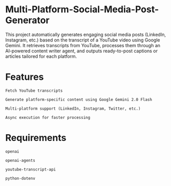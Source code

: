 # Multi-Platform-Social-Media-Post-Generator
This project automatically generates engaging social media posts (LinkedIn, Instagram, etc.) based on the transcript of a YouTube video using Google Gemini.
It retrieves transcripts from YouTube, processes them through an AI-powered content writer agent, and outputs ready-to-post captions or articles tailored for each platform.

# Features

    Fetch YouTube transcripts
  
    Generate platform-specific content using Google Gemini 2.0 Flash
  
    Multi-platform support (LinkedIn, Instagram, Twitter, etc.)
  
    Async execution for faster processing

# Requirements

    openai
    
    openai-agents
    
    youtube-transcript-api
    
    python-dotenv
